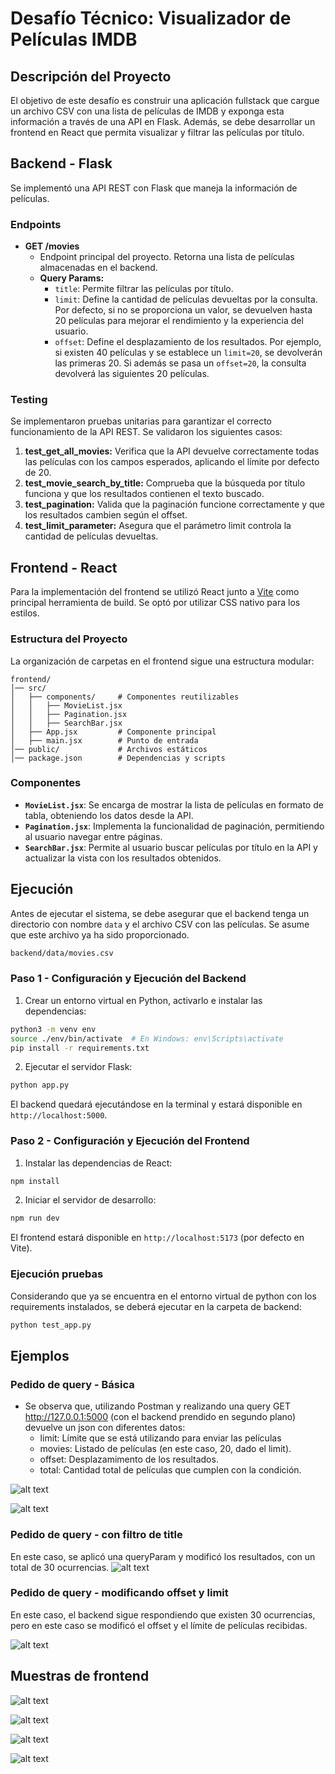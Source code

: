 # Desafío Técnico: Visualizador de Películas IMDB

## Descripción del Proyecto
El objetivo de este desafío es construir una aplicación fullstack que cargue un archivo CSV con una lista de películas de IMDB y exponga esta información a través de una API en Flask. Además, se debe desarrollar un frontend en React que permita visualizar y filtrar las películas por título.

## Backend - Flask
Se implementó una API REST con Flask que maneja la información de películas.

### **Endpoints**
- **GET /movies**
    - Endpoint principal del proyecto. Retorna una lista de películas almacenadas en el backend.
    - **Query Params:**
        - `title`: Permite filtrar las películas por título.
        - `limit`: Define la cantidad de películas devueltas por la consulta. Por defecto, si no se proporciona un valor, se devuelven hasta 20 películas para mejorar el rendimiento y la experiencia del usuario.
        - `offset`: Define el desplazamiento de los resultados. Por ejemplo, si existen 40 películas y se establece un `limit=20`, se devolverán las primeras 20. Si además se pasa un `offset=20`, la consulta devolverá las siguientes 20 películas.

### **Testing**
Se implementaron pruebas unitarias para garantizar el correcto funcionamiento de la API REST. Se validaron los siguientes casos:

1. **test_get_all_movies:** Verifica que la API devuelve correctamente todas las películas con los campos esperados, aplicando el límite por defecto de 20.
2. **test_movie_search_by_title:** Comprueba que la búsqueda por título funciona y que los resultados contienen el texto buscado.
3. **test_pagination:** Valida que la paginación funcione correctamente y que los resultados cambien según el offset.
4. **test_limit_parameter:** Asegura que el parámetro limit controla la cantidad de películas devueltas.

## Frontend - React
Para la implementación del frontend se utilizó React junto a [Vite](https://vite.dev/) como principal herramienta de build. Se optó por utilizar CSS nativo para los estilos.

### **Estructura del Proyecto**
La organización de carpetas en el frontend sigue una estructura modular:

```
frontend/
│── src/
│   ├── components/     # Componentes reutilizables
│   │   ├── MovieList.jsx
│   │   ├── Pagination.jsx
│   │   ├── SearchBar.jsx
│   ├── App.jsx         # Componente principal
│   ├── main.jsx        # Punto de entrada
│── public/             # Archivos estáticos
│── package.json        # Dependencias y scripts
```

### **Componentes**
- **`MovieList.jsx`**: Se encarga de mostrar la lista de películas en formato de tabla, obteniendo los datos desde la API.
- **`Pagination.jsx`**: Implementa la funcionalidad de paginación, permitiendo al usuario navegar entre páginas.
- **`SearchBar.jsx`**: Permite al usuario buscar películas por título en la API y actualizar la vista con los resultados obtenidos.

## Ejecución
Antes de ejecutar el sistema, se debe asegurar que el backend tenga un directorio con nombre `data` y el archivo CSV con las películas. Se asume que este archivo ya ha sido proporcionado.

```bash
backend/data/movies.csv
```

### **Paso 1 - Configuración y Ejecución del Backend**
1. Crear un entorno virtual en Python, activarlo e instalar las dependencias:

```bash
python3 -m venv env
source ./env/bin/activate  # En Windows: env\Scripts\activate
pip install -r requirements.txt
```

2. Ejecutar el servidor Flask:

```bash
python app.py
```

El backend quedará ejecutándose en la terminal y estará disponible en `http://localhost:5000`.

### **Paso 2 - Configuración y Ejecución del Frontend**
1. Instalar las dependencias de React:

```bash
npm install
```

2. Iniciar el servidor de desarrollo:

```bash
npm run dev
```

El frontend estará disponible en `http://localhost:5173` (por defecto en Vite).


### Ejecución pruebas

Considerando que ya se encuentra en el entorno virtual de python con los requirements instalados, se deberá ejecutar en la carpeta de backend:


```bash
python test_app.py
```

## Ejemplos

### Pedido de query - Básica
- Se observa que, utilizando Postman y realizando una query GET http://127.0.0.1:5000 (con el backend prendido en segundo plano) devuelve un json con diferentes datos:
    - limit: Límite que se está utilizando para enviar las películas
    - movies: Listado de películas (en este caso, 20, dado el limit).
    - offset: Desplazamimento de los resultados.
    - total: Cantidad total de películas que cumplen con la condición.

![alt text](images/1_0.png)

![alt text](images/1_1.png)

### Pedido de query - con filtro de title
En este caso, se aplicó una queryParam y modificó los resultados, con un total de 30 ocurrencias.
![alt text](images/2_0.png)


### Pedido de query - modificando offset y limit
En este caso, el backend sigue respondiendo que existen 30 ocurrencias, pero en este caso se modificó el offset y el límite de películas recibidas.

![alt text](images/3_0.png)


## Muestras de frontend

![alt text](images/4_0.png)

![alt text](images/4_1.png)

![alt text](images/4_2.png)

![alt text](images/4_3.png)